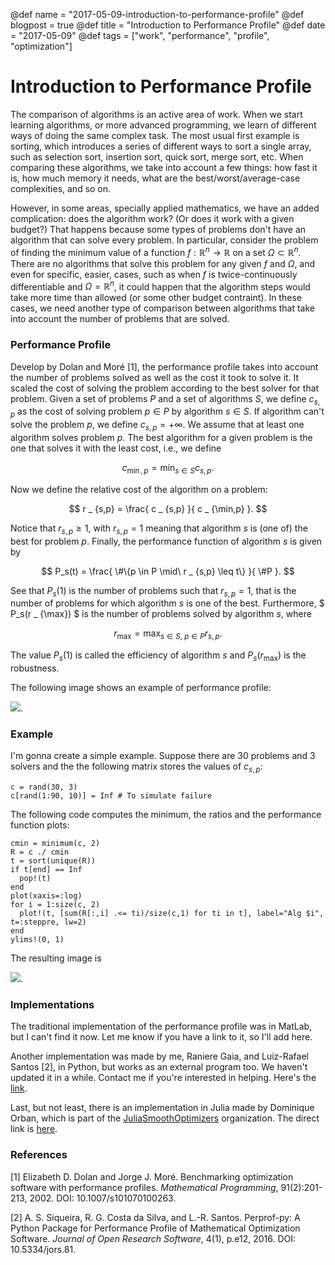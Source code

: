 @def name = "2017-05-09-introduction-to-performance-profile"
@def blogpost = true
@def title = "Introduction to Performance Profile"
@def date = "2017-05-09"
@def tags = ["work", "performance", "profile", "optimization"]

# Introduction to Performance Profile


The comparison of algorithms is an active area of work.
When we start learning algorithms, or more advanced programming,
we learn of different ways of doing the same complex task.
The most usual first example is sorting, which introduces a series of
different ways to sort a single array, such as selection sort, insertion sort,
quick sort, merge sort, etc.
When comparing these algorithms, we take into account a few things:
how fast it is, how much memory it needs, what are the best/worst/average-case
complexities, and so on.

However, in some areas, specially applied mathematics, we have an added
complication: does the algorithm work? (Or does it work with a given budget?)
That happens because some types of problems don't have an algorithm that can
solve every problem. In particular, consider the problem of finding the minimum
value of a function $f:\mathbb{R}^n\rightarrow\mathbb{R}$ on a set
$\Omega \subset \mathbb{R}^n$. There are no algorithms that solve this problem
for any given $f$ and $\Omega$, and even for specific, easier, cases, such as
when $f$ is twice-continuously differentiable and $\Omega = \mathbb{R}^n$, it could
happen that the algorithm steps would take more time than allowed (or some other
budget contraint).
In these cases, we need another type of comparison between algorithms that take into
account the number of problems that are solved.

### Performance Profile

Develop by Dolan and Moré [1], the performance profile takes into account the
number of problems solved as well as the cost it took to solve it. It scaled the
cost of solving the problem according to the best solver for that problem.
Given a set of problems $P$ and a set of algorithms $S$, we define
$c _ {s,p}$ as the cost of solving problem $p \in P$ by algorithm $s \in S$.
If algorithm can't solve the problem $p$, we define
$c _ {s,p} = +\infty$. We assume that at least one algorithm solves problem $p$.
The best algorithm for a given problem is the one that solves it with the least
cost, i.e., we define

$$ c _ {\min,p} = \min _ {s\in S} c _ {s,p}. $$

Now we define the relative cost of the algorithm on a problem:

$$ r _ {s,p} = \frac{ c _ {s,p} }{ c _ {\min,p} }. $$

Notice that $r _ {s,p} \geq 1$, with $r _ {s,p} = 1$ meaning that algorithm
$s$ is (one of) the best for problem $p$.
Finally, the performance function of algorithm $s$ is given by

$$ P_s(t) = \frac{ \#\{p \in P \mid\ r _ {s,p} \leq t\} }{ \#P }. $$

See that $P_s(1)$ is the number of problems such that $r _ {s,p} = 1$, that is
the number of problems for which algorithm $s$ is one of the best.
Furthermore, $ P_s(r _ {\max}) $ is the number of problems solved by algorithm
$s$, where

$$r _ {\max} = \max _ {s \in S,\ p \in P} r _ {s,p}. $$

The value $P_s(1)$ is called the efficiency of algorithm $s$ and $P_s(r _
{\max})$ is the robustness.

The following image shows an example of performance profile:

![]({{local_prefix}}/assets/perprof-example.png).

### Example

I'm gonna create a simple example. Suppose there are 30 problems and 3 solvers
and the the following matrix stores the values of $c _ {s,p}$:

```
c = rand(30, 3)
c[rand(1:90, 10)] = Inf # To simulate failure
```

The following code computes the minimum, the ratios and the performance
function plots:

```
cmin = minimum(c, 2)
R = c ./ cmin
t = sort(unique(R))
if t[end] == Inf
  pop!(t)
end
plot(xaxis=:log)
for i = 1:size(c, 2)
  plot!(t, [sum(R[:,i] .<= ti)/size(c,1) for ti in t], label="Alg $i", t=:steppre, lw=2)
end
ylims!(0, 1)
```

The resulting image is

![]({{local_prefix}}/assets/perprof-julia.png).

### Implementations

The traditional implementation of the performance profile was in MatLab, but I
can't find it now. Let me know if you have a link to it, so I'll add here.

Another implementation was made by me, Raniere Gaia, and Luiz-Rafael Santos [2],
in Python, but works as an external program too.
We haven't updated it in a while. Contact me if you're interested in helping.
Here's the [link](https://github.com/ufpr-opt/perprof-py).

Last, but not least, there is an implementation in Julia made by Dominique Orban,
which is part of the
[JuliaSmoothOptimizers](https://github.com/JuliaSmoothOptimizers) organization.
The direct link is
[here](https://github.com/JuliaSmoothOptimizers/BenchmarkProfiles.jl).

### References

[1] Elizabeth D. Dolan and Jorge J. Moré. Benchmarking optimization software
with performance profiles.
*Mathematical Programming*, 91(2):201-213, 2002.
DOI: 10.1007/s101070100263.

[2] A. S. Siqueira, R. G. Costa da Silva, and L.-R. Santos.
Perprof-py: A Python Package for Performance Profile of Mathematical
Optimization Software.
*Journal of Open Research Software*, 4(1), p.e12, 2016.
DOI: 10.5334/jors.81.
